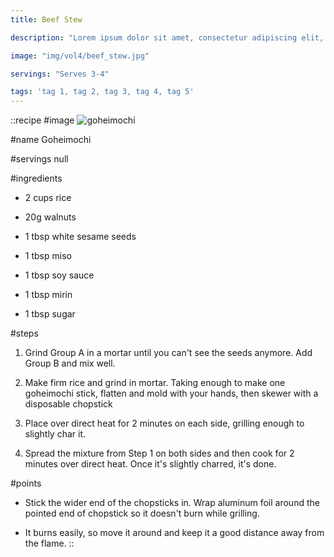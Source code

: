 ```yaml
---
title: Beef Stew

description: "Lorem ipsum dolor sit amet, consectetur adipiscing elit, sed do eiusmod tempor incididunt ut labore et dolore magna aliqua. Tincidunt eget nullam non nisi est sit amet facilisis."

image: "img/vol4/beef_stew.jpg"

servings: "Serves 3-4"

tags: 'tag 1, tag 2, tag 3, tag 4, tag 5'
---
```


::recipe
#image
![goheimochi](/img/vol2/goheimochi.jpg)

#name
Goheimochi

#servings
null

#ingredients
- 2 cups rice

- 20g walnuts
- 1 tbsp white sesame seeds

- 1 tbsp miso
- 1 tbsp soy sauce
- 1 tbsp mirin
- 1 tbsp sugar

            
#steps
1. Grind Group A in a mortar until you can't see the seeds anymore. Add Group B and mix well.

2. Make firm rice and grind in mortar. Taking enough to make one goheimochi stick, flatten and mold with your hands, then skewer with a disposable chopstick

3. Place over direct heat for 2 minutes on each side, grilling enough to slightly char it.

4. Spread the mixture from Step 1 on both sides and then cook for 2 minutes over direct heat. Once it's slightly charred, it's done.

#points
- Stick the wider end of the chopsticks in. Wrap aluminum foil around the pointed end of chopstick so it doesn't burn while grilling.

- It burns easily, so move it around and keep it a good distance away from the flame.
::